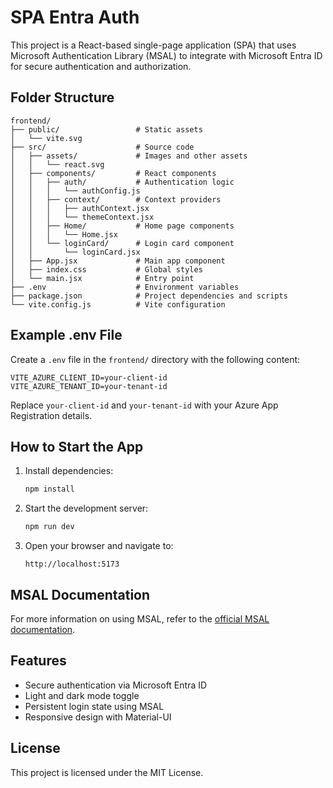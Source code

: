# SPA Entra Auth

This project is a React-based single-page application (SPA) that uses Microsoft Authentication Library (MSAL) to integrate with Microsoft Entra ID for secure authentication and authorization.

## Folder Structure

```
frontend/
├── public/                 # Static assets
│   └── vite.svg
├── src/                    # Source code
│   ├── assets/             # Images and other assets
│   │   └── react.svg
│   ├── components/         # React components
│   │   ├── auth/           # Authentication logic
│   │   │   └── authConfig.js
│   │   ├── context/        # Context providers
│   │   │   ├── authContext.jsx
│   │   │   └── themeContext.jsx
│   │   ├── Home/           # Home page components
│   │   │   └── Home.jsx
│   │   └── loginCard/      # Login card component
│   │       └── loginCard.jsx
│   ├── App.jsx             # Main app component
│   ├── index.css           # Global styles
│   └── main.jsx            # Entry point
├── .env                    # Environment variables
├── package.json            # Project dependencies and scripts
└── vite.config.js          # Vite configuration
```

## Example .env File

Create a `.env` file in the `frontend/` directory with the following content:

```
VITE_AZURE_CLIENT_ID=your-client-id
VITE_AZURE_TENANT_ID=your-tenant-id
```

Replace `your-client-id` and `your-tenant-id` with your Azure App Registration details.

## How to Start the App

1. Install dependencies:
   ```bash
   npm install
   ```

2. Start the development server:
   ```bash
   npm run dev
   ```

3. Open your browser and navigate to:
   ```
   http://localhost:5173
   ```

## MSAL Documentation

For more information on using MSAL, refer to the [official MSAL documentation](https://learn.microsoft.com/en-us/entra/identity-platform/msal-overview).

## Features

- Secure authentication via Microsoft Entra ID
- Light and dark mode toggle
- Persistent login state using MSAL
- Responsive design with Material-UI

## License

This project is licensed under the MIT License.
